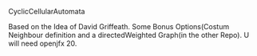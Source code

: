 CyclicCellularAutomata

Based on the Idea of David Griffeath. Some Bonus Options(Costum Neighbour definition and a directedWeighted Graph(in the other Repo). U will need openjfx 20.
